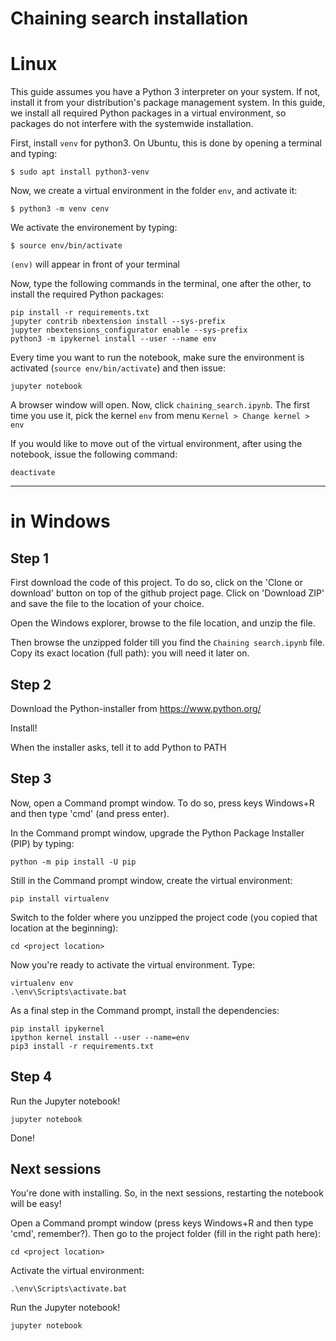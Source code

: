 # Chaining search installation

# Linux
This guide assumes you have a Python 3 interpreter on your system. If not, install it from your distribution's package management system. In this guide, we install all required Python packages in a virtual environment, so packages do not interfere with the systemwide installation.

First, install `venv` for python3. On Ubuntu, this is done by opening a terminal and typing:
```
$ sudo apt install python3-venv
```

Now, we create a virtual environment in the folder `env`, and activate it:
```
$ python3 -m venv cenv
```
We activate the environement by typing:
```
$ source env/bin/activate
```
`(env)` will appear in front of your terminal

Now, type the following commands in the terminal, one after the other, to install
the required Python packages:
```
pip install -r requirements.txt
jupyter contrib nbextension install --sys-prefix
jupyter nbextensions_configurator enable --sys-prefix
python3 -m ipykernel install --user --name env
```

Every time you want to run the notebook, make sure the environment is activated (`source env/bin/activate`) and then issue:
```
jupyter notebook
```

A browser window will open. Now, click `chaining_search.ipynb`. The first time you use it, pick the kernel `env` from menu `Kernel > Change kernel > env`

If you would like to move out of the virtual environment, after using the notebook, issue the following command:
```
deactivate
```

-----------------------------------------------

# in Windows

## Step 1

First download the code of this project. To do so, click on the 'Clone or download' button on top of the github project page. Click on 'Download ZIP' and save the file to the location of your choice.

Open the Windows explorer, browse to the file location, and unzip the file. 

Then browse the unzipped folder till you find the `Chaining search.ipynb` file. Copy its exact location (full path): you will need it later on.

## Step  2

Download the Python-installer from https://www.python.org/  

Install!

When the installer asks, tell it to add Python to PATH

## Step  3

Now, open a Command prompt window. To do so, press keys Windows+R and then type 'cmd' (and press enter).

In the Command prompt window, upgrade the Python Package Installer (PIP) by typing:
```
python -m pip install -U pip
```

Still in the Command prompt window, create the virtual environment:
```
pip install virtualenv
```
Switch to the folder where you unzipped the project code (you copied that location at the beginning):

```
cd <project location>
```

Now you're ready to activate the virtual environment. Type:
```
virtualenv env
.\env\Scripts\activate.bat
```

As a final step in the Command prompt, install the dependencies:
```
pip install ipykernel
ipython kernel install --user --name=env
pip3 install -r requirements.txt
``` 

## Step  4

Run the Jupyter notebook!
```
jupyter notebook
```

Done!


## Next sessions

You're done with installing. So, in the next sessions, restarting the notebook will be easy!

Open a Command prompt window (press keys Windows+R and then type 'cmd', remember?).
Then go to the project folder (fill in the right path here):

```
cd <project location>
```

Activate the virtual environment:
```
.\env\Scripts\activate.bat
```

Run the Jupyter notebook!
```
jupyter notebook
```

